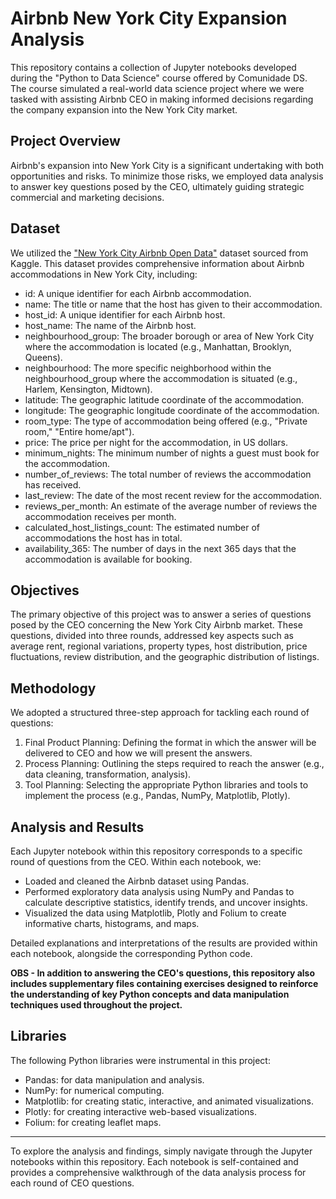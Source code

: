 # Airbnb New York City Expansion Analysis

This repository contains a collection of Jupyter notebooks developed during the "Python to Data Science" course offered by Comunidade DS. The course simulated a real-world data science project where we were tasked with assisting Airbnb CEO in making informed decisions regarding the company expansion into the New York City market.

## Project Overview

Airbnb's expansion into New York City is a significant undertaking with both opportunities and risks. To minimize those risks, we employed data analysis to answer key questions posed by the CEO, ultimately guiding strategic commercial and marketing decisions.

## Dataset

We utilized the ["New York City Airbnb Open Data"](https://www.kaggle.com/datasets/dgomonov/new-york-city-airbnb-open-data) dataset sourced from Kaggle. This dataset provides comprehensive information about Airbnb accommodations in New York City, including:

- id: A unique identifier for each Airbnb accommodation.
- name: The title or name that the host has given to their accommodation.
- host_id: A unique identifier for each Airbnb host.
- host_name: The name of the Airbnb host.
- neighbourhood_group: The broader borough or area of New York City where the accommodation is located (e.g., Manhattan, Brooklyn, Queens).
- neighbourhood: The more specific neighborhood within the neighbourhood_group where the accommodation is situated (e.g., Harlem, Kensington, Midtown).
- latitude: The geographic latitude coordinate of the accommodation.
- longitude: The geographic longitude coordinate of the accommodation.
- room_type: The type of accommodation being offered (e.g., "Private room," "Entire home/apt").
- price: The price per night for the accommodation, in US dollars.
- minimum_nights: The minimum number of nights a guest must book for the accommodation.
- number_of_reviews: The total number of reviews the accommodation has received.
- last_review: The date of the most recent review for the accommodation.
- reviews_per_month: An estimate of the average number of reviews the accommodation receives per month.
- calculated_host_listings_count: The estimated number of accommodations the host has in total.
- availability_365: The number of days in the next 365 days that the accommodation is available for booking.

## Objectives

The primary objective of this project was to answer a series of questions posed by the CEO concerning the New York City Airbnb market. These questions, divided into three rounds, addressed key aspects such as average rent, regional variations, property types, host distribution, price fluctuations, review distribution, and the geographic distribution of listings.

## Methodology

We adopted a structured three-step approach for tackling each round of questions:

1. Final Product Planning: Defining the format in which the answer will be delivered to CEO and how we will present the answers.
2. Process Planning: Outlining the steps required to reach the answer (e.g., data cleaning, transformation, analysis).
3. Tool Planning: Selecting the appropriate Python libraries and tools to implement the process (e.g., Pandas, NumPy, Matplotlib, Plotly).

## Analysis and Results
Each Jupyter notebook within this repository corresponds to a specific round of questions from the CEO. Within each notebook, we:
- Loaded and cleaned the Airbnb dataset using Pandas.
- Performed exploratory data analysis using NumPy and Pandas to calculate descriptive statistics, identify trends, and uncover insights.
- Visualized the data using Matplotlib, Plotly and Folium to create informative charts, histograms, and maps.

Detailed explanations and interpretations of the results are provided within each notebook, alongside the corresponding Python code.

**OBS - In addition to answering the CEO's questions, this repository also includes supplementary files containing exercises designed to reinforce the understanding of key Python concepts and data manipulation techniques used throughout the project.**

## Libraries
The following Python libraries were instrumental in this project:
- Pandas: for data manipulation and analysis.
- NumPy: for numerical computing.
- Matplotlib: for creating static, interactive, and animated visualizations.
- Plotly: for creating interactive web-based visualizations.
- Folium: for creating leaflet maps.

--------------------------
To explore the analysis and findings, simply navigate through the Jupyter notebooks within this repository. Each notebook is self-contained and provides a comprehensive walkthrough of the data analysis process for each round of CEO questions.
